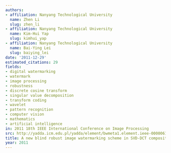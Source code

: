 ```yaml
---
authors:
- affiliation: Nanyang Technological University
  name: Zhen Li
  slug: zhen_li
- affiliation: Nanyang Technological University
  name: Kim-Hui Yap
  slug: kimhui_yap
- affiliation: Nanyang Technological University
  name: Bai-Ying Lei
  slug: baiying_lei
date: '2011-12-29'
estimated_citations: 29
fields:
- digital watermarking
- watermark
- image processing
- robustness
- discrete cosine transform
- singular value decomposition
- transform coding
- wavelet
- pattern recognition
- computer vision
- mathematics
- artificial intelligence
in: 2011 18th IEEE International Conference on Image Processing
src: http://yadda.icm.edu.pl/yadda/element/bwmeta1.element.ieee-000006116241
title: A new blind robust image watermarking scheme in SVD-DCT composite domain
year: 2011
---
```

